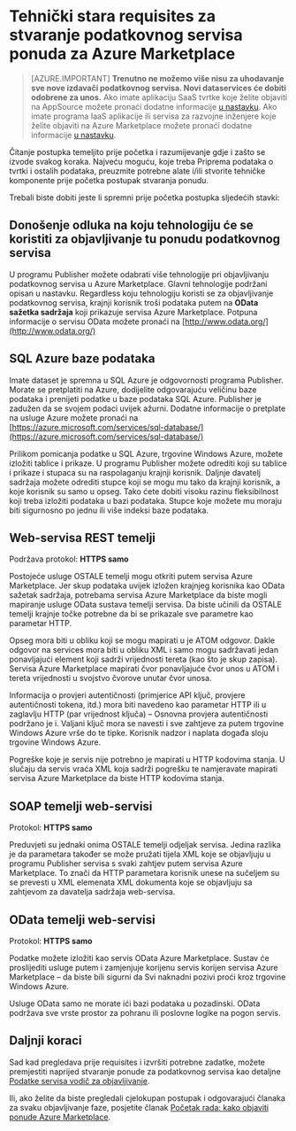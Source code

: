 <properties
   pageTitle="Tehnički stara requisites za stvaranje podatkovnog servisa za Marketplace | Microsoft Azure"
   description="Razumijevanje preduvjeti za stvaranje podatkovnog servisa i Prodaja na Azure Marketplace"
   services="marketplace-publishing"
   documentationCenter=""
   authors="HannibalSII"
   manager="hascipio"
   editor=""/>

<tags
   ms.service="marketplace"
   ms.devlang="na"
   ms.topic="article"
   ms.tgt_pltfrm="na"
   ms.workload="na"
   ms.date="08/26/2016"
   ms.author="hascipio; avikova" />

# <a name="technical-pre-requisites-for-creating-a-data-service-offer-for-the-azure-marketplace"></a>Tehnički stara requisites za stvaranje podatkovnog servisa ponuda za Azure Marketplace

>[AZURE.IMPORTANT] **Trenutno ne možemo više nisu za uhodavanje sve nove izdavači podatkovnog servisa. Novi dataservices će dobiti odobrene za unos.** Ako imate aplikaciju SaaS tvrtke koje želite objaviti na AppSource možete pronaći dodatne informacije [u nastavku](https://appsource.microsoft.com/partners). Ako imate programa IaaS aplikacije ili servisa za razvojne inženjere koje želite objaviti na Azure Marketplace možete pronaći dodatne informacije [u nastavku](https://azure.microsoft.com/marketplace/programs/certified/).

Čitanje postupka temeljito prije početka i razumijevanje gdje i zašto se izvode svakog koraka. Najveću moguću, koje treba Priprema podataka o tvrtki i ostalih podataka, preuzmite potrebne alate i/ili stvorite tehničke komponente prije početka postupak stvaranja ponudu.

Trebali biste dobiti jeste li spremni prije početka postupka sljedećih stavki:

## <a name="make-a-decision-on-what-technology-will-be-used-to-publish-your-data-service-offer"></a>Donošenje odluka na koju tehnologiju će se koristiti za objavljivanje tu ponudu podatkovnog servisa

U programu Publisher možete odabrati više tehnologije pri objavljivanju podatkovnog servisa u Azure Marketplace. Glavni tehnologije podržani opisan u nastavku. Regardless koju tehnologiju koristi se za objavljivanje podatkovnog servisa, krajnji korisnik troši podataka putem na **OData sažetka sadržaja** koji prikazuje servisa Azure Marketplace. Potpuna informacije o servisu OData možete pronaći na [http://www.odata.org/](http://www.odata.org/)

## <a name="sql-azure-database"></a>SQL Azure baze podataka

Imate dataset je spremna u SQL Azure je odgovornosti programa Publisher. Morate se pretplatiti na Azure, dodijelite odgovarajuću veličinu baze podataka i prenijeti podatke u baze podataka SQL Azure. Publisher je zadužen da se svojem podaci uvijek ažurni. Dodatne informacije o pretplate na usluge Azure možete pronaći na [https://azure.microsoft.com/services/sql-database/](https://azure.microsoft.com/services/sql-database/)


Prilikom pomicanja podatke u SQL Azure, trgovine Windows Azure, možete izložiti tablice i prikaze. U programu Publisher možete odrediti koji su tablice i prikaze i stupaca su na raspolaganju krajnji korisnik. Daljnje davatelj sadržaja možete odrediti stupce koji se mogu mu tako da krajnji korisnik, a koje korisnik su samo u opseg. Tako ćete dobiti visoku razinu fleksibilnost koji treba izložiti podataka u bazi podataka. Stupce koje možete mu moraju biti sigurnosno po jednu ili više indeksi baze podataka.

## <a name="rest-based-web-service"></a>Web-servisa REST temelji

Podržava protokol: **HTTPS samo**

Postojeće usluge OSTALE temelji mogu otkriti putem servisa Azure Marketplace. Jer skup podataka uvijek izložen krajnjeg korisnika kao OData sažetak sadržaja, potrebama servisa Azure Marketplace da biste mogli mapiranje usluge OData sustava temelji servisa. Da biste učinili da OSTALE temelji krajnje točke potrebne da bi se prikazale sve parametre kao parametar HTTP.

Opseg mora biti u obliku koji se mogu mapirati u je ATOM odgovor. Dakle odgovor na services mora biti u obliku XML i samo mogu sadržavati jedan ponavljajući element koji sadrži vrijednosti tereta (kao što je skup zapisa). Servisa Azure Marketplace mapirati čvor ponavljajuće čvor unos u ATOM i tereta vrijednosti u svojstvo čvorove unutar čvor unosa.

Informacija o provjeri autentičnosti (primjerice API ključ, provjere autentičnosti tokena, itd.) mora biti navedeno kao parametar HTTP ili u zaglavlju HTTP (par vrijednost ključa) – Osnovna provjera autentičnosti podržano je i. Valjani ključ mora se navesti i sve zahtjeve za putem trgovine Windows Azure vrše do te tipke. Korisnik nadzor i naplata događa sloju trgovine Windows Azure.

Pogreške koje je servis nije potrebno je mapirati u HTTP kodovima stanja. U slučaju da servis vraća XML koja sadrži pogrešku te namjeravate mapirati servisa Azure Marketplace da biste HTTP kodovima stanja.

## <a name="soap-based-web-services"></a>SOAP temelji web-servisi

Protokol: **HTTPS samo**

Preduvjeti su jednaki onima OSTALE temelji odjeljak servisa. Jedina razlika je da parametara također se može pružati tijela XML koje se objavljuju u programu Publisher servisa s svaki zahtjev putem servisa Azure Marketplace. To znači da HTTP parametara korisnik unese na sučeljem su se prevesti u XML elemenata XML dokumenta koje se objavljuju sa zahtjevom za davatelja sadržaja web-servisa.

## <a name="odata-based-web-services"></a>OData temelji web-servisi

Protokol: **HTTPS samo**

Podatke možete izložiti kao servis OData Azure Marketplace. Sustav će proslijediti usluge putem i zamjenjuje korijenu servis korijen servisa Azure Marketplace – da biste bili sigurni da Svi naknadni pozivi proći kroz trgovine Windows Azure.

Usluge OData samo ne morate ići bazi podataka u pozadinski. OData podržava sve vrste prostor za pohranu ili poslovne logike na pogon servis.


## <a name="next-steps"></a>Daljnji koraci
Sad kad pregledava prije requisites i izvršiti potrebne zadatke, možete premjestiti naprijed stvaranje ponude za podatkovnog servisa kao detaljne [Podatke servisa vodič za objavljivanje](marketplace-publishing-data-service-creation.md).

Ili, ako želite da biste pregledali cjelokupan postupak i odgovarajući članaka za svaku objavljivanje faze, posjetite članak [Početak rada: kako objaviti ponude Azure Marketplace](marketplace-publishing-getting-started.md).

[link-acct]:marketplace-publishing-accounts-creation-registration.md
